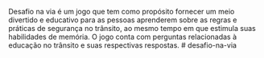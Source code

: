 Desafio na via é um jogo que tem como propósito fornecer um meio divertido e educativo para as pessoas aprenderem sobre as regras e práticas de segurança no trânsito, ao mesmo tempo em que estimula suas habilidades de memória. O jogo conta com perguntas relacionadas à educação no trânsito e suas respectivas respostas.
#   d e s a f i o - n a - v i a 
 
 
